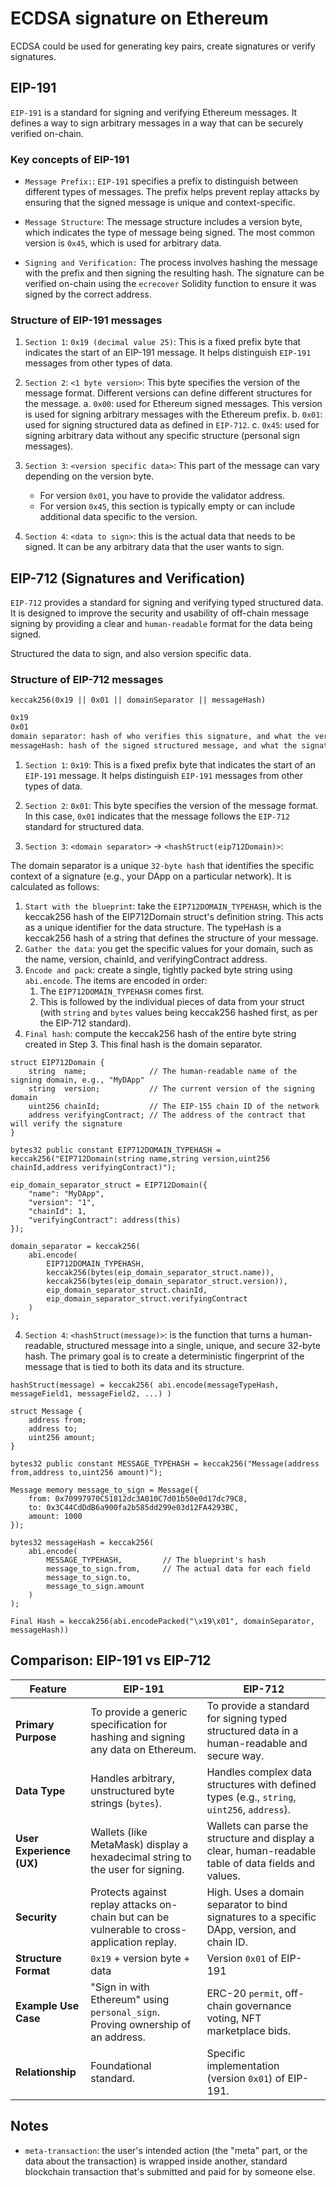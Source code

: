 # ECDSA signature on Ethereum

ECDSA could be used for generating key pairs, create signatures or verify signatures.

## EIP-191

`EIP-191` is a standard for signing and verifying Ethereum messages. It defines a way to sign arbitrary messages in a way that can be securely verified on-chain.

### Key concepts of EIP-191

* `Message Prefix:`: `EIP-191` specifies a prefix to distinguish between different types of messages. The prefix helps prevent replay attacks by ensuring that the signed message is unique and context-specific.

* `Message Structure`: The message structure includes a version byte, which indicates the type of message being signed. The most common version is `0x45`, which is used for arbitrary data.

* `Signing and Verification:` The process involves hashing the message with the prefix and then signing the resulting hash. The signature can be verified on-chain using the `ecrecover` Solidity function to ensure it was signed by the correct address.

### Structure of EIP-191 messages

1. `Section 1`: `0x19 (decimal value 25)`: This is a fixed prefix byte that indicates the start of an EIP-191 message. It helps distinguish `EIP-191` messages from other types of data.

2. `Section 2`: `<1 byte version>`: This byte specifies the version of the message format. Different versions can define different structures for the message.
    a. `0x00`: used for Ethereum signed messages. This version is used for signing arbitrary messages with the Ethereum prefix.
    b. `0x01`: used for signing structured data as defined in `EIP-712`.
    c. `0x45`: used for signing arbitrary data without any specific structure (personal sign messages).

3. `Section 3`: `<version specific data>`: This part of the message can vary depending on the version byte.
    * For version `0x01`, you have to provide the validator address.
    * For version `0x45`, this section is typically empty or can include additional data specific to the version.

4. `Section 4`: `<data to sign>`: this is the actual data that needs to be signed. It can be any arbitrary data that the user wants to sign.

## EIP-712 (Signatures and Verification)

`EIP-712` provides a standard for signing and verifying typed structured data. It is designed to improve the security and usability of off-chain message signing by providing a clear and `human-readable` format for the data being signed.

Structured the data to sign, and also version specific data.

### Structure of EIP-712 messages

`keccak256(0x19 || 0x01 || domainSeparator || messageHash)`

```bash
0x19 
0x01
domain separator: hash of who verifies this signature, and what the verifier looks like
messageHash: hash of the signed structured message, and what the signature looks like
```

1. `Section 1`: `0x19`: This is a fixed prefix byte that indicates the start of an `EIP-191` message. It helps distinguish `EIP-191` messages from other types of data.

2. `Section 2`: `0x01`: This byte specifies the version of the message format. In this case, `0x01` indicates that the message follows the `EIP-712` standard for structured data.

3. `Section 3`: `<domain separator>` -> `<hashStruct(eip712Domain)>`:

The domain separator is a unique `32-byte hash` that identifies the specific context of a signature (e.g., your DApp on a particular network). It is calculated as follows:
   1. `Start with the blueprint`: take the `EIP712DOMAIN_TYPEHASH`, which is the keccak256 hash of the EIP712Domain struct's definition string. This acts as a unique identifier for the data structure. The typeHash is a keccak256 hash of a string that defines the structure of your message.
   2. `Gather the data`: you get the specific values for your domain, such as the name, version, chainId, and verifyingContract address.
   3. `Encode and pack`: create a single, tightly packed byte string using `abi.encode`. The items are encoded in order:
        1. The `EIP712DOMAIN_TYPEHASH` comes first.
        2. This is followed by the individual pieces of data from your struct (with `string` and `bytes` values being keccak256 hashed first, as per the EIP-712 standard).
   4. `Final hash`: compute the keccak256 hash of the entire byte string created in Step 3. This final hash is the domain separator.

```solidity
struct EIP712Domain {
    string  name;              // The human-readable name of the signing domain, e.g., "MyDApp"
    string  version;           // The current version of the signing domain
    uint256 chainId;           // The EIP-155 chain ID of the network
    address verifyingContract; // The address of the contract that will verify the signature
}

bytes32 public constant EIP712DOMAIN_TYPEHASH = keccak256("EIP712Domain(string name,string version,uint256 chainId,address verifyingContract)");

eip_domain_separator_struct = EIP712Domain({
    "name": "MyDApp",
    "version": "1",
    "chainId": 1,
    "verifyingContract": address(this)
});

domain_separator = keccak256(
    abi.encode(
        EIP712DOMAIN_TYPEHASH,
        keccak256(bytes(eip_domain_separator_struct.name)),
        keccak256(bytes(eip_domain_separator_struct.version)),
        eip_domain_separator_struct.chainId,
        eip_domain_separator_struct.verifyingContract
    )
);
```

4. `Section 4`: `<hashStruct(message)>`: is the function that turns a human-readable, structured message into a single, unique, and secure 32-byte hash. The primary goal is to create a deterministic fingerprint of the message that is tied to both its data and its structure.

`hashStruct(message) = keccak256( abi.encode(messageTypeHash, messageField1, messageField2, ...) )`

```solidity
struct Message {
    address from;
    address to;
    uint256 amount;
}

bytes32 public constant MESSAGE_TYPEHASH = keccak256("Message(address from,address to,uint256 amount)");

Message memory message_to_sign = Message({
    from: 0x70997970C51812dc3A010C7d01b50e0d17dc79C8,
    to: 0x3C44CdDdB6a900fa2b585dd299e03d12FA4293BC,
    amount: 1000
});

bytes32 messageHash = keccak256(
    abi.encode(
        MESSAGE_TYPEHASH,         // The blueprint's hash
        message_to_sign.from,     // The actual data for each field
        message_to_sign.to,
        message_to_sign.amount
    )
);
```

`Final Hash = keccak256(abi.encodePacked("\x19\x01", domainSeparator, messageHash))`

## Comparison: EIP-191 vs EIP-712

| Feature               | EIP-191                                                                                       | EIP-712                                                                                                           |
|-----------------------|-----------------------------------------------------------------------------------------------|-------------------------------------------------------------------------------------------------------------------|
| **Primary Purpose**    | To provide a generic specification for hashing and signing any data on Ethereum.             | To provide a standard for signing typed structured data in a human-readable and secure way.                      |
| **Data Type**          | Handles arbitrary, unstructured byte strings (`bytes`).                                       | Handles complex data structures with defined types (e.g., `string`, `uint256`, `address`).                       |
| **User Experience (UX)** | Wallets (like MetaMask) display a hexadecimal string to the user for signing.             | Wallets can parse the structure and display a clear, human-readable table of data fields and values.            |
| **Security**           | Protects against replay attacks on-chain but can be vulnerable to cross-application replay.  | High. Uses a domain separator to bind signatures to a specific DApp, version, and chain ID.                      |
| **Structure Format**   | `0x19` + version byte + data                                                                 | Version `0x01` of EIP-191                                 |
| **Example Use Case**   | "Sign in with Ethereum" using `personal_sign`. Proving ownership of an address.              | ERC-20 `permit`, off-chain governance voting, NFT marketplace bids.                                              |
| **Relationship**       | Foundational standard.                                                                       | Specific implementation (version `0x01`) of EIP-191.                                                             |

## Notes

 * `meta-transaction`: the user's intended action (the "meta" part, or the data about the transaction) is wrapped inside another, standard blockchain transaction that's submitted and paid for by someone else.
